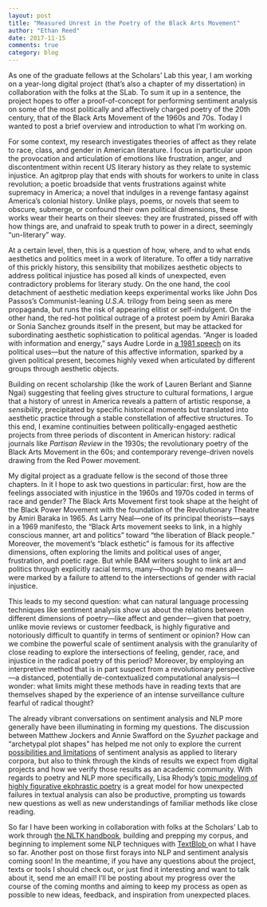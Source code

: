 ```yaml
---
layout: post
title: "Measured Unrest in the Poetry of the Black Arts Movement"
author: "Ethan Reed"
date: 2017-11-15
comments: true
category: blog
---
```


As one of the graduate fellows at the Scholars’ Lab this year, I am working on a year-long digital project (that’s also a chapter of my dissertation) in collaboration with the folks at the SLab. To sum it up in a sentence, the project hopes to offer a proof-of-concept for performing sentiment analysis on some of the most politically and affectively charged poetry of the 20th century, that of the Black Arts Movement of the 1960s and 70s. Today I wanted to post a brief overview and introduction to what I’m working on.

For some context, my research investigates theories of affect as they relate to race, class, and gender in American literature. I focus in particular upon the provocation and articulation of emotions like frustration, anger, and discontentment within recent US literary history as they relate to systemic injustice. An agitprop play that ends with shouts for workers to unite in class revolution; a poetic broadside that vents frustrations against white supremacy in America; a novel that indulges in a revenge fantasy against America’s colonial history. Unlike plays, poems, or novels that seem to obscure, submerge, or confound their own political dimensions, these works wear their hearts on their sleeves: they are frustrated, pissed off with how things are, and unafraid to speak truth to power in a direct, seemingly “un-literary” way.

At a certain level, then, this is a question of how, where, and to what ends aesthetics and politics meet in a work of literature. To offer a tidy narrative of this prickly history, this sensibility that mobilizes aesthetic objects to address political injustice has posed all kinds of unexpected, even contradictory problems for literary study. On the one hand, the cool detachment of aesthetic mediation keeps experimental works like John Dos Passos’s Communist-leaning <em>U.S.A.</em> trilogy from being seen as mere propaganda, but runs the risk of appearing elitist or self-indulgent. On the other hand, the red-hot political outrage of a protest poem by Amiri Baraka or Sonia Sanchez grounds itself in the present, but may be attacked for subordinating aesthetic sophistication to political agendas. “Anger is loaded with information and energy,” says Audre Lorde in <a href="http://www.blackpast.org/1981-audre-lorde-uses-anger-women-responding-racism">a 1981 speech</a> on its political uses—but the nature of this affective information, sparked by a given political present, becomes highly vexed when articulated by different groups through aesthetic objects.

Building on recent scholarship (like the work of Lauren Berlant and Sianne Ngai) suggesting that feeling gives structure to cultural formations, I argue that a history of unrest in America reveals a pattern of artistic response, a <em>sensibility</em>, precipitated by specific historical moments but translated into aesthetic practice through a stable constellation of affective structures. To this end, I examine continuities between politically-engaged aesthetic projects from three periods of discontent in American history: radical journals like <em>Partisan Review</em> in the 1930s; the revolutionary poetry of the Black Arts Movement in the 60s; and contemporary revenge-driven novels drawing from the Red Power movement.

My digital project as a graduate fellow is the second of those three chapters. In it I hope to ask two questions in particular: first, how are the feelings associated with injustice in the 1960s and 1970s coded in terms of race and gender? The Black Arts Movement first took shape at the height of the Black Power Movement with the foundation of the Revolutionary Theatre by Amiri Baraka in 1965. As Larry Neal—one of its principal theorists—says in a 1969 manifesto, the “Black Arts movement seeks to link, in a highly conscious manner, art and politics” toward “the liberation of Black people.” Moreover, the movement’s “black esthetic” is famous for its affective dimensions, often exploring the limits and political uses of anger, frustration, and poetic rage. But while BAM writers sought to link art and politics through explicitly racial terms, many—though by no means all—were marked by a failure to attend to the intersections of gender with racial injustice.

This leads to my second question: what can natural language processing techniques like sentiment analysis show us about the relations between different dimensions of poetry—like affect and gender—given that poetry, unlike movie reviews or customer feedback, is highly figurative and notoriously difficult to quantify in terms of sentiment or opinion? How can we combine the powerful scale of sentiment analysis with the granularity of close reading to explore the intersections of feeling, gender, race, and injustice in the radical poetry of this period? Moreover, by employing an interpretive method that is in part suspect from a revolutionary perspective—a distanced, potentially de-contextualized computational analysis—I wonder: what limits might these methods have in reading texts that are themselves shaped by the experience of an intense surveillance culture fearful of radical thought?

The already vibrant conversations on sentiment analysis and NLP more generally have been illuminating in forming my questions. The discussion between Matthew Jockers and Annie Swafford on the <em>Syuzhet</em> package and “archetypal plot shapes” has helped me not only to explore the current <a href="https://annieswafford.wordpress.com/category/syuzhet/">possibilities and limitations</a> of sentiment analysis as applied to literary corpora, but also to think through the kinds of results we expect from digital projects and how we verify those results as an academic community. With regards to poetry and NLP more specifically, Lisa Rhody’s <a href="http://journalofdigitalhumanities.org/2-1/topic-modeling-and-figurative-language-by-lisa-m-rhody/">topic modeling of highly figurative ekphrastic poetry</a> is a great model for how unexpected failures in textual analysis can also be productive, prompting us towards new questions as well as new understandings of familiar methods like close reading.

So far I have been working in collaboration with folks at the Scholars’ Lab to work through <a href="http://www.nltk.org/book/">the NLTK handbook</a>, building and prepping my corpus, and beginning to implement some NLP techniques with <a href="https://textblob.readthedocs.io/en/dev/">TextBlob </a>on what I have so far. Another post on those first forays into NLP and sentiment analysis coming soon! In the meantime, if you have any questions about the project, texts or tools I should check out, or just find it interesting and want to talk about it, send me an email! I’ll be posting about my progress over the course of the coming months and aiming to keep my process as open as possible to new ideas, feedback, and inspiration from unexpected places.
